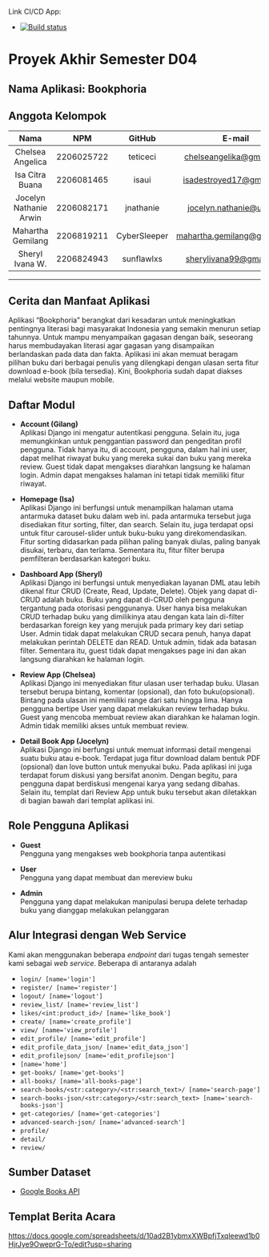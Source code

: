 Link CI/CD App: 
- [![Build status](https://build.appcenter.ms/v0.1/apps/d7c61c99-8897-41e6-839c-e5499d9c710b/branches/main/badge)](https://appcenter.ms)
# Proyek Akhir Semester D04

## Nama Aplikasi: Bookphoria

## Anggota Kelompok
| Nama | NPM | GitHub | E-mail |
| :--------------: | :--------: | :-: | :-: |
| Chelsea Angelica | 2206025722 | teticeci | chelseangelika@gmail.com
| Isa Citra Buana | 2206081465 | isaui | isadestroyed17@gmail.com
| Jocelyn Nathanie Arwin | 2206082171 | jnathanie | jocelyn.nathanie@ui.ac.id
| Mahartha Gemilang | 2206819211 | CyberSleeper | mahartha.gemilang@gmail.com
| Sheryl Ivana W. | 2206824943 | sunflawlxs | sherylivana99@gmail.com

---

## Cerita dan Manfaat Aplikasi
Aplikasi “Bookphoria” berangkat dari kesadaran untuk meningkatkan pentingnya literasi bagi masyarakat Indonesia yang semakin menurun setiap tahunnya.  Untuk mampu menyampaikan gagasan dengan baik, seseorang harus membudayakan literasi agar gagasan yang disampaikan berlandaskan pada data dan fakta. Aplikasi ini akan memuat beragam pilihan buku dari berbagai penulis yang dilengkapi dengan ulasan serta fitur download e-book (bila tersedia). Kini, Bookphoria sudah dapat diakses melalui website maupun mobile.

## Daftar Modul
- **Account (Gilang)**<br>
Aplikasi Django ini mengatur autentikasi pengguna. Selain itu, juga memungkinkan untuk penggantian password dan pengeditan profil pengguna. Tidak hanya itu, di account, pengguna, dalam hal ini user, dapat melihat riwayat buku yang mereka sukai dan buku yang mereka review. Guest tidak dapat mengakses diarahkan langsung ke halaman login. Admin dapat mengakses halaman ini tetapi tidak memiliki fitur riwayat.

- **Homepage (Isa)**<br>
Aplikasi Django ini berfungsi untuk menampilkan halaman utama antarmuka dataset buku dalam web ini. pada antarmuka tersebut juga disediakan fitur sorting, filter, dan search. Selain itu, juga terdapat opsi untuk fitur carousel-slider untuk buku-buku yang direkomendasikan. Fitur sorting didasarkan pada pilihan paling banyak diulas, paling banyak disukai, terbaru, dan terlama. Sementara itu, fitur filter berupa pemfilteran berdasarkan kategori buku. 

- **Dashboard App (Sheryl)**<br>
Aplikasi Django ini berfungsi untuk menyediakan layanan DML atau lebih dikenal fitur CRUD (Create, Read, Update, Delete). Objek yang dapat di-CRUD adalah buku. Buku yang dapat di-CRUD oleh pengguna tergantung pada otorisasi penggunanya. User hanya bisa melakukan CRUD terhadap buku yang dimilikinya atau dengan kata lain di-filter berdasarkan foreign key yang merujuk pada primary key dari setiap User. Admin tidak dapat melakukan CRUD secara penuh, hanya dapat melakukan perintah DELETE dan READ. Untuk admin, tidak ada batasan filter. Sementara itu, guest tidak dapat mengakses page ini dan akan langsung diarahkan ke halaman login.

- **Review App (Chelsea)**<br>
Aplikasi Django ini menyediakan fitur ulasan user terhadap buku. Ulasan tersebut berupa bintang, komentar (opsional), dan foto buku(opsional). Bintang pada ulasan ini memiliki range dari satu hingga lima. Hanya pengguna bertipe User yang dapat melakukan review terhadap buku. Guest yang mencoba membuat review akan diarahkan ke halaman login. Admin tidak memiliki akses untuk membuat review.

- **Detail Book App (Jocelyn)**<br>
Aplikasi Django ini berfungsi untuk memuat informasi detail mengenai suatu buku atau e-book. Terdapat juga fitur download dalam bentuk PDF (opsional) dan love button untuk menyukai buku. Pada aplikasi ini juga terdapat forum diskusi yang bersifat anonim. Dengan begitu, para pengguna dapat berdiskusi mengenai karya yang sedang dibahas. Selain itu, templat dari Review App untuk buku tersebut akan diletakkan di bagian bawah dari templat aplikasi ini.

## Role Pengguna Aplikasi
- **Guest**<br>
Pengguna yang mengakses web bookphoria tanpa autentikasi

- **User**<br>
Pengguna yang dapat membuat dan mereview buku

- **Admin**<br>
Pengguna yang dapat melakukan manipulasi berupa delete terhadap buku yang dianggap melakukan pelanggaran

## Alur Integrasi dengan Web Service
Kami akan menggunakan beberapa *endpoint* dari tugas tengah semester kami sebagai *web service*. Beberapa di antaranya adalah
- `login/ [name='login']`
- `register/ [name='register']`
- `logout/ [name='logout']`
- `review_list/ [name='review_list']`
- `likes/<int:product_id>/ [name='like_book']`
- `create/ [name='create_profile']`
- `view/ [name='view_profile']`
- `edit_profile/ [name='edit_profile']`
- `edit_profile_data_json/ [name='edit_data_json']`
- `edit_profilejson/ [name='edit_profilejson']`
- `[name='home']`
- `get-books/ [name='get-books']`
- `all-books/ [name='all-books-page']`
- `search-books/<str:category>/<str:search_text>/ [name='search-page']`
- `search-books-json/<str:category>/<str:search_text> [name='search-books-json']`
- `get-categories/ [name='get-categories']`
- `advanced-search-json/ [name='advanced-search']`
- `profile/`
- `detail/`
- `review/`

## Sumber Dataset
- [Google Books API](https://developers.google.com/books/)

## Templat Berita Acara
https://docs.google.com/spreadsheets/d/10ad2B1ybmxXWBpfjTxqleewd1b0HjrJye9OweprG-To/edit?usp=sharing
